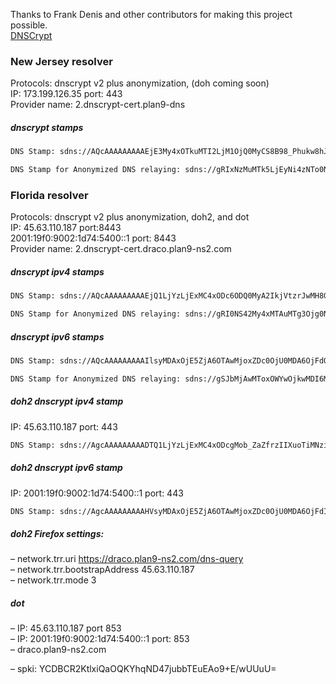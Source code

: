 Thanks to Frank Denis and other contributors for making this project possible.\
[DNSCrypt](https://dnscrypt.info)

### New Jersey resolver
Protocols: dnscrypt v2 plus anonymization, (doh coming soon) \
IP: 173.199.126.35 port: 443 \
Provider name: 2.dnscrypt-cert.plan9-dns
##### dnscrypt stamps
```sh
DNS Stamp: sdns://AQcAAAAAAAAAEjE3My4xOTkuMTI2LjM1OjQ0MyCS8B98_Phukw8hJOslzJhsbrLO5xnxZ5B67ZuFTknPUhkyLmRuc2NyeXB0LWNlcnQucGxhbjktZG5zr 

DNS Stamp for Anonymized DNS relaying: sdns://gRIxNzMuMTk5LjEyNi4zNTo0NDM
```
### Florida resolver
Protocols: dnscrypt v2 plus anonymization, doh2, and dot \
IP: 45.63.110.187 port:8443\
    2001:19f0:9002:1d74:5400::1 port: 8443 \
Provider name: 2.dnscrypt-cert.draco.plan9-ns2.com
##### dnscrypt ipv4 stamps
```sh
DNS Stamp: sdns://AQcAAAAAAAAAEjQ1LjYzLjExMC4xODc6ODQ0MyA2IkjVtzrJwMH8G2LfnJ-biUx869AnsX1oKNftwiw-ICMyLmRuc2NyeXB0LWNlcnQuZHJhY28ucGxhbjktbnMyLmNvbQ

DNS Stamp for Anonymized DNS relaying: sdns://gRI0NS42My4xMTAuMTg3Ojg0NDM
```
##### dnscrypt ipv6 stamps
```sh
DNS Stamp: sdns://AQcAAAAAAAAAIlsyMDAxOjE5ZjA6OTAwMjoxZDc0OjU0MDA6OjFdOjg0NDMgNiJI1bc6ycDB_Bti35yfm4lMfOvQJ7F9aCjX7cIsPiAjMi5kbnNjcnlwdC1jZXJ0LmRyYWNvLnBsYW45LW5zMi5jb20

DNS Stamp for Anonymized DNS relaying: sdns://gSJbMjAwMToxOWYwOjkwMDI6MWQ3NDo1NDAwOjoxXTo4NDQz
```
##### doh2 dnscrypt ipv4 stamp
IP: 45.63.110.187 port: 443
```sh
DNS Stamp: sdns://AgcAAAAAAAAADTQ1LjYzLjExMC4xODcgMob_ZaZfrzIIXuoTiMNzi6fjeHPJBszjxKKLTMKliYgTZHJhY28ucGxhbjktbnMyLmNvbQovZG5zLXF1ZXJ5
``` 
##### doh2 dnscrypt ipv6 stamp
IP: 2001:19f0:9002:1d74:5400::1 port: 443
```sh
DNS Stamp: sdns://AgcAAAAAAAAAHVsyMDAxOjE5ZjA6OTAwMjoxZDc0OjU0MDA6OjFdIDKG_2WmX68yCF7qE4jDc4un43hzyQbM48Sii0zCpYmIE2RyYWNvLnBsYW45LW5zMi5jb20KL2Rucy1xdWVyeQ
```
##### doh2 Firefox settings:
– network.trr.uri https://draco.plan9-ns2.com/dns-query \
– network.trr.bootstrapAddress 45.63.110.187 \
– network.trr.mode 3

##### dot
– IP: 45.63.110.187 port 853 \
– IP: 2001:19f0:9002:1d74:5400::1 port: 853 \
– draco.plan9-ns2.com

– spki: YCDBCR2KtlxiQaOQKYhqND47jubbTEuEAo9+E/wUUuU=
